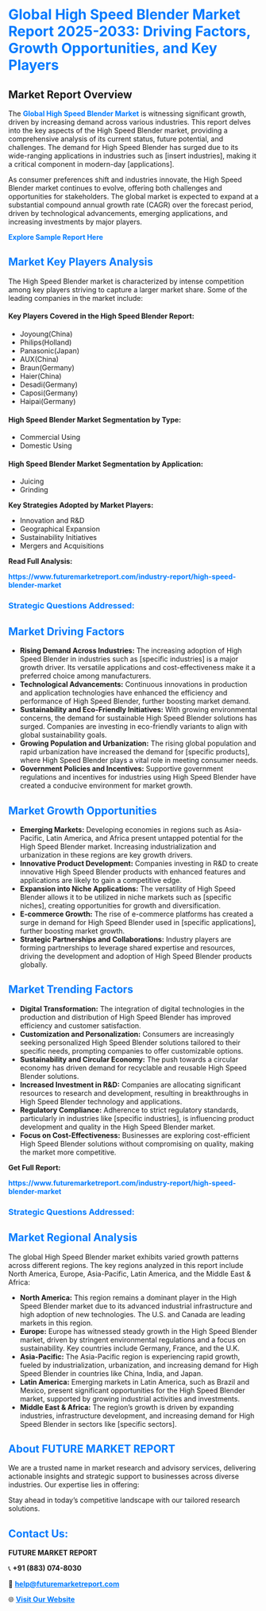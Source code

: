 <h1 style="color: #007BFF;">Global High Speed Blender Market Report 2025-2033: Driving Factors, Growth Opportunities, and Key Players</h1>

<section id="overview">
<h2>Market Report Overview</h2>
<p>The <a href="https://www.futuremarketreport.com/industry-report/high-speed-blender-market" style="color: #007BFF; text-decoration: none;"><strong>Global High Speed Blender Market</strong></a> is witnessing significant growth, driven by increasing demand across various industries. This report delves into the key aspects of the High Speed Blender market, providing a comprehensive analysis of its current status, future potential, and challenges. The demand for High Speed Blender has surged due to its wide-ranging applications in industries such as [insert industries], making it a critical component in modern-day [applications].</p>
<p>As consumer preferences shift and industries innovate, the High Speed Blender market continues to evolve, offering both challenges and opportunities for stakeholders. The global market is expected to expand at a substantial compound annual growth rate (CAGR) over the forecast period, driven by technological advancements, emerging applications, and increasing investments by major players.</p>
</section>

<section id="overview">
<p><a href="https://www.futuremarketreport.com/request-sample/reportId=102863" style="color: #007BFF; text-decoration: none;"><strong>Explore Sample Report Here</strong></a></p>
</section>

<section id="key-players">
<h2 style="color: #007BFF;">Market Key Players Analysis</h2>
<p>The High Speed Blender market is characterized by intense competition among key players striving to capture a larger market share. Some of the leading companies in the market include:</p>
<h4>Key Players Covered in the High Speed Blender Report:</h4>
<ul><li>Joyoung(China)</li><li>Philips(Holland)</li><li>Panasonic(Japan)</li><li>AUX(China)</li><li>Braun(Germany)</li><li>Haier(China)</li><li>Desadi(Germany)</li><li>Caposi(Germany)</li><li>Haipai(Germany)</li></ul>
<h4>High Speed Blender Market Segmentation by Type:</h4>
<ul><li>Commercial Using</li><li>Domestic Using</li></ul>

<h4>High Speed Blender Market Segmentation by Application:</h4>
<ul><li>Juicing</li><li>Grinding</li></ul>
<p><strong>Key Strategies Adopted by Market Players:</strong></p>
<ul>
<li>Innovation and R&D</li>
<li>Geographical Expansion</li>
<li>Sustainability Initiatives</li>
<li>Mergers and Acquisitions</li>
</ul>
</section>

<section>
<p><strong>Read Full Analysis: </strong></p><a href="https://www.futuremarketreport.com/industry-report/high-speed-blender-market" style="color: #007BFF; text-decoration: none;"><strong>https://www.futuremarketreport.com/industry-report/high-speed-blender-market</strong></a>
<h3 style="color: #007BFF;">Strategic Questions Addressed:</h3>
</section>

<section id="driving-factors">
<h2 style="color: #007BFF;">Market Driving Factors</h2>
<ul>
<li><strong>Rising Demand Across Industries:</strong> The increasing adoption of High Speed Blender in industries such as [specific industries] is a major growth driver. Its versatile applications and cost-effectiveness make it a preferred choice among manufacturers.</li>
<li><strong>Technological Advancements:</strong> Continuous innovations in production and application technologies have enhanced the efficiency and performance of High Speed Blender, further boosting market demand.</li>
<li><strong>Sustainability and Eco-Friendly Initiatives:</strong> With growing environmental concerns, the demand for sustainable High Speed Blender solutions has surged. Companies are investing in eco-friendly variants to align with global sustainability goals.</li>
<li><strong>Growing Population and Urbanization:</strong> The rising global population and rapid urbanization have increased the demand for [specific products], where High Speed Blender plays a vital role in meeting consumer needs.</li>
<li><strong>Government Policies and Incentives:</strong> Supportive government regulations and incentives for industries using High Speed Blender have created a conducive environment for market growth.</li>
</ul>
</section>

<section id="growth-opportunities">
<h2 style="color: #007BFF;">Market Growth Opportunities</h2>
<ul>
<li><strong>Emerging Markets:</strong> Developing economies in regions such as Asia-Pacific, Latin America, and Africa present untapped potential for the High Speed Blender market. Increasing industrialization and urbanization in these regions are key growth drivers.</li>
<li><strong>Innovative Product Development:</strong> Companies investing in R&D to create innovative High Speed Blender products with enhanced features and applications are likely to gain a competitive edge.</li>
<li><strong>Expansion into Niche Applications:</strong> The versatility of High Speed Blender allows it to be utilized in niche markets such as [specific niches], creating opportunities for growth and diversification.</li>
<li><strong>E-commerce Growth:</strong> The rise of e-commerce platforms has created a surge in demand for High Speed Blender used in [specific applications], further boosting market growth.</li>
<li><strong>Strategic Partnerships and Collaborations:</strong> Industry players are forming partnerships to leverage shared expertise and resources, driving the development and adoption of High Speed Blender products globally.</li>
</ul>
</section>

<section id="trending-factors">
<h2 style="color: #007BFF;">Market Trending Factors</h2>
<ul>
<li><strong>Digital Transformation:</strong> The integration of digital technologies in the production and distribution of High Speed Blender has improved efficiency and customer satisfaction.</li>
<li><strong>Customization and Personalization:</strong> Consumers are increasingly seeking personalized High Speed Blender solutions tailored to their specific needs, prompting companies to offer customizable options.</li>
<li><strong>Sustainability and Circular Economy:</strong> The push towards a circular economy has driven demand for recyclable and reusable High Speed Blender solutions.</li>
<li><strong>Increased Investment in R&D:</strong> Companies are allocating significant resources to research and development, resulting in breakthroughs in High Speed Blender technology and applications.</li>
<li><strong>Regulatory Compliance:</strong> Adherence to strict regulatory standards, particularly in industries like [specific industries], is influencing product development and quality in the High Speed Blender market.</li>
<li><strong>Focus on Cost-Effectiveness:</strong> Businesses are exploring cost-efficient High Speed Blender solutions without compromising on quality, making the market more competitive.</li>
</ul>
</section>

<section>
<p><strong>Get Full Report: </strong></p><a href="https://www.futuremarketreport.com/industry-report/high-speed-blender-market" style="color: #007BFF; text-decoration: none;"><strong>https://www.futuremarketreport.com/industry-report/high-speed-blender-market</strong></a>
<h3 style="color: #007BFF;">Strategic Questions Addressed:</h3>
</section>


<section id="regional-analysis">
<h2 style="color: #007BFF;">Market Regional Analysis</h2>
<p>The global High Speed Blender market exhibits varied growth patterns across different regions. The key regions analyzed in this report include North America, Europe, Asia-Pacific, Latin America, and the Middle East & Africa:</p>
<ul>
<li><strong>North America:</strong> This region remains a dominant player in the High Speed Blender market due to its advanced industrial infrastructure and high adoption of new technologies. The U.S. and Canada are leading markets in this region.</li>
<li><strong>Europe:</strong> Europe has witnessed steady growth in the High Speed Blender market, driven by stringent environmental regulations and a focus on sustainability. Key countries include Germany, France, and the U.K.</li>
<li><strong>Asia-Pacific:</strong> The Asia-Pacific region is experiencing rapid growth, fueled by industrialization, urbanization, and increasing demand for High Speed Blender in countries like China, India, and Japan.</li>
<li><strong>Latin America:</strong> Emerging markets in Latin America, such as Brazil and Mexico, present significant opportunities for the High Speed Blender market, supported by growing industrial activities and investments.</li>
<li><strong>Middle East & Africa:</strong> The region’s growth is driven by expanding industries, infrastructure development, and increasing demand for High Speed Blender in sectors like [specific sectors].</li>
</ul>
</section>

<footer>
<h2 style="color: #007BFF;">About FUTURE MARKET REPORT</h2>
<p>We are a trusted name in market research and advisory services, delivering actionable insights and strategic support to businesses across diverse industries. Our expertise lies in offering:</p>

<p>Stay ahead in today’s competitive landscape with our tailored research solutions.</p>

<h2 style="color: #007BFF;">Contact Us:</h2>
<p><strong>FUTURE MARKET REPORT</strong></p>
<p>📞 <strong>+91 (883) 074-8030</strong></p>
<p>📧 <strong><a href="mailto:help@futuremarketreport.com" style="color: #007BFF;">help@futuremarketreport.com</a></strong></p>
<p>🌐 <strong><a href="https://www.futuremarketreport.com/" style="color: #007BFF;">Visit Our Website</a></strong></p>
</footer>